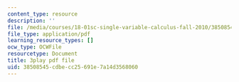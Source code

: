 ```yaml
---
content_type: resource
description: ''
file: /media/courses/18-01sc-single-variable-calculus-fall-2010/38508545cdbecc25691e7a14d3568060_TpWQlKHPyJ4.pdf
file_type: application/pdf
learning_resource_types: []
ocw_type: OCWFile
resourcetype: Document
title: 3play pdf file
uid: 38508545-cdbe-cc25-691e-7a14d3568060
---
```

